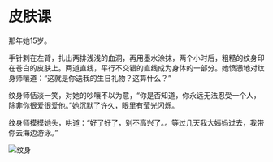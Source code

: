 # 皮肤课 

那年她15岁。

手针刺在左臂，扎出两排浅浅的血洞，再用墨水涂抹，两个小时后，粗糙的纹身印在苍白的皮肤上。两道直线，平行不交错的直线成为身体的一部分。她愤懑地对纹身师嚷道：“这就是你送我的生日礼物？这算什么？”

纹身师恬淡一笑，对她的吵嚷不以为意，“你是否知道，你永远无法忍受一个人，除非你很爱很爱他。”她沉默了许久，眼里有莹光闪烁。

纹身师摸摸她头，哄道：“好了好了，别不高兴了。。等过几天我大姨妈过去，我带你去海边游泳。”

![纹身](https://i04piccdn.sogoucdn.com/8bd95c1ab18d444f)

